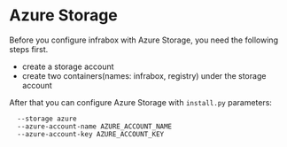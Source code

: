 # Azure Storage

Before you configure infrabox with Azure Storage, you need the following steps first.

- create a storage account
- create two containers(names: infrabox, registry) under the storage account

After that you can configure Azure Storage with `install.py` parameters:
```shell
  --storage azure
  --azure-account-name AZURE_ACCOUNT_NAME
  --azure-account-key AZURE_ACCOUNT_KEY
```
